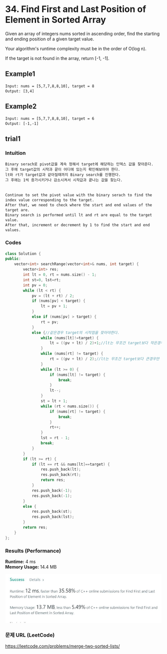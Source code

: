 # 34. Find First and Last Position of Element in Sorted Array
Given an array of integers nums sorted in ascending order, find the starting and ending position of a given target value.  

Your algorithm's runtime complexity must be in the order of O(log n).  

If the target is not found in the array, return [-1, -1].  

## Example1

```
Input: nums = [5,7,7,8,8,10], target = 8
Output: [3,4]
```

## Example2

```
Input: nums = [5,7,7,8,8,10], target = 6
Output: [-1,-1]
```

## trial1
### Intuition
```
Binary serach로 pivot값을 계속 정해서 target에 해당하는 인덱스 값을 찾아준다.
그 후에 target값의 시작과 끝이 어디에 있는지 확인해보아야 한다.
lt와 rt가 target값과 같아질때까지 Binary search를 진행한다.
그 후에는 1씩 증가시키거나 감소시켜서 시작값과 끝나는 값을 찾는다.


Continue to set the pivot value with the binary serach to find the index value corresponding to the target.
After that, we need to check where the start and end values ​​of the target are.
Binary search is performed until lt and rt are equal to the target value.
After that, increment or decrement by 1 to find the start and end values.
```
### Codes  
```cpp
class Solution {
public:
    vector<int> searchRange(vector<int>& nums, int target) {
        vector<int> res;
        int lt = 0, rt = nums.size() - 1;
        int st=0, lst=rt;
        int pv = 0;
        while (lt < rt) {
            pv = (lt + rt) / 2;
            if (nums[pv] < target) {
                lt = pv + 1;
            }
            else if (nums[pv] > target) {
                rt = pv;
            }
            else {//같은경우 target의 시작점을 찾아야한다.
                while (nums[lt]!=target) {
                    lt = ((pv + lt) / 2)+1;//lt는 무조건 target보다 작은경우만 있음
                }
                while (nums[rt] != target) {
                    rt = ((pv + lt) / 2);//lt는 무조건 target보다 큰경우만 있음
                }
                while (lt >= 0) {
                    if (nums[lt] != target) {
                        break;
                    }
                    lt--;
                }
                st = lt + 1;
                while (rt < nums.size()) {
                    if (nums[rt] != target) {
                        break;
                    }
                    rt++;
                }
                lst = rt - 1;
                break;
            }
        }
        if (lt >= rt) {
            if (lt == rt && nums[lt]==target) {
                res.push_back(lt);
                res.push_back(rt);
                return res;
            }
            res.push_back(-1);
            res.push_back(-1);
        }
        else {
            res.push_back(st);
            res.push_back(lst);
        }
        return res;
    }
};
```

### Results (Performance)  
**Runtime:**  4 ms  
**Memory Usage:** 	14.4 MB  


<p align="center"> 
<img src="./capture.JPG">
</p>



### 문제 URL (LeetCode)  
https://leetcode.com/problems/merge-two-sorted-lists/